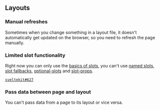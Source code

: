 ## Layouts

### Manual refreshes

Sometimes when you change something in a layout file, it doesn't automatically get updated on the browser, so you need to refresh the page manually.

### Limited slot functionality

Right now you can only use the [basics of slots](https://svelte.dev/tutorial/slots), you can't use [named slots](https://svelte.dev/tutorial/named-slots), [slot fallbacks](https://svelte.dev/tutorial/slot-fallbacks), [optional-slots](https://svelte.dev/tutorial/optional-slots) and [slot-props](https://svelte.dev/tutorial/slot-props).

[`sveltekit#627`](https://github.com/sveltejs/kit/issues/627)

### Pass data between page and layout

You can't pass data from a page to its layout or vice versa.
